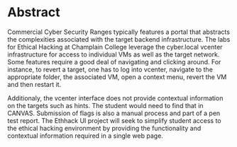 # Abstract

Commercial Cyber Security Ranges typically features a portal that abstracts the complexities associated with the target backend infrastructure.  The labs for Ethical Hacking at Champlain College leverage the cyber.local vcenter infrastructure for access to individual VMs as well as the target network.  Some features require a good deal of navigating and clicking around.  For instance, to revert a target, one has to log into vcenter, navigate to the appropriate folder, the associated VM, open a context menu, revert the VM and then restart it.

Additionaly, the vcenter interface does not provide contextual information on the targets such as hints.  The student would need to find that in CANVAS.  Submission of flags is also a manual process and part of a pen test report.  The Ethhack UI project will seek to simplify student access to the ethical hacking environment by providing the functionality and contextual information required in a single web page.